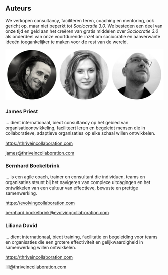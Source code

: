 ## Auteurs

We verkopen consultancy, faciliteren leren, coaching en mentoring, ook gericht op, maar niet beperkt tot *Sociocratie 3.0*. We besteden een deel van onze tijd en geld aan het creëren van gratis middelen over *Sociocratie 3.0* als onderdeel van onze voortdurende inzet om sociocratie en aanverwante ideeën toegankelijker te maken voor de rest van de wereld.

![James Priest, Liliana David, Bernhard Bockelbrink](img/james-liliana-bernhard.png)

### James Priest

... dient internationaal, biedt consultancy op het gebied van organisatieontwikkeling, faciliteert leren en begeleidt mensen die in collaboratieve, adaptieve organisaties op elke schaal willen ontwikkelen.

<https://thriveincollaboration.com>

<james@thriveincollaboration.com>

### Bernhard Bockelbrink

... is een agile coach, trainer en consultant die individuen, teams en organisaties steunt bij het navigeren van complexe uitdagingen en het ontwikkelen van een cultuur van effectieve, bewuste en prettige samenwerking.

<https://evolvingcollaboration.com>

<bernhard.bockelbrink@evolvingcollaboration.com>

### Liliana David

... dient internationaal, biedt training, facilitatie en begeleiding voor teams en organisaties die een grotere effectiviteit en gelijkwaardigheid in samenwerking willen ontwikkelen.

<https://thriveincollaboration.com>

<lili@thriveincollaboration.com>